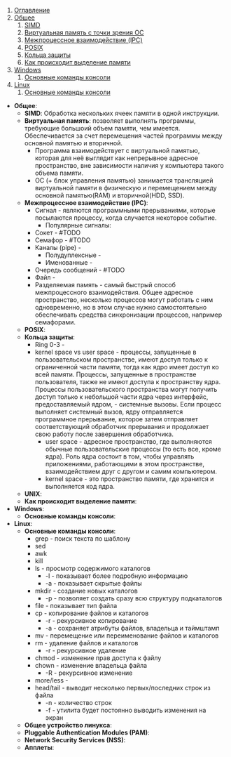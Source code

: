 1. [Оглавление](README.md)
1. [Общее](#1)
    1. [SIMD](#1.1)
    1. [Виртуальная память с точки зрения ОС](#1.2)
    1. [Межпроцессное взаимодействие (IPC)](#1.3)
    1. [POSIX](#1.4)
    1. [Кольца защиты](#1.5)
    1. [Как происходит выделение памяти](#1.6)
1. [Windows](#2)
    1. [Основные команды консоли](#2.1)
1. [Linux](#3)
    1. [Основные команды консоли](#3.1)

* **Общее**: <a name="1"></a>
    * **SIMD**: <a name="1.1"></a> Обработка нескольких ячеек памяти в одной инструкции.
    * **Виртуальная память**: <a name="1.2"></a> позволяет выполнять программы, требующие большоий объем памяти, чем имеется. Обеспечивается за счет перемещения частей программы между основной памятью и вторичной.
        * Программа взаимодействует с виртуальной памятью, которая для неё выглядит как непрерывное адресное пространство, вне зависимости наличия у компьютера такого объема памяти.
        * ОС (+ блок управления памятью) занимается трансляцией виртуальной памяти в физическую и перемещением между основной памятью(RAM) и вторичной(HDD, SSD).
    * **Межпроцессное взаимодействие (IPC)**: <a name="1.3"></a>
        * Сигнал - являются программными прерываниями, которые посылаются процессу, когда случается некоторое событие.
            * Популярные сигналы:
        * Сокет - #TODO
        * Семафор - #TODO
        * Каналы (pipe) - 
            * Полудуплексные - 
            * Именованные - 
        * Очередь сообщений - #TODO
        * Файл - 
        * Разделяемая память - самый быстрый способ межпроцессного взаимодействия. Общее адресное пространство, несколько процессов могут работать с ним одновременно, но в этом случае нужно самостоятельно обеспечивать средства синхронизации процессов, например семафорами. 
    * **POSIX**: <a name="1.4"></a>
    * **Кольца защиты**: <a name="1.5"></a> 
        * Ring 0-3 -
        * kernel space vs user space - процессы, запущенные в пользовательском пространстве, имеют доступ только к ограниченной части памяти, тогда как ядро имеет доступ ко всей памяти. Процессы, запущенные в пространстве пользователя, также не имеют доступа к пространству ядра. Процессы пользовательского пространства могут получить доступ только к небольшой части ядра через интерфейс, предоставляемый ядром, - системные вызовы. Если процесс выполняет системный вызов, ядру отправляется программное прерывание, которое затем отправляет соответствующий обработчик прерывания и продолжает свою работу после завершения обработчика.
            * user space - адресное пространство, где выполняются обычные пользовательские процессы (то есть все, кроме ядра). Роль ядра состоит в том, чтобы управлять приложениями, работающими в этом пространстве, взаимодействием друг с другом и самим компьютером.
            * kernel space - это пространство памяти, где хранится и выполняется код ядра.
    * **UNIX**: <a name="1.5"></a>
    * **Как происходит выделение памяти**: <a name="1.6"></a>
* **Windows**: <a name="2"></a>
    * **Основные команды консоли**: <a name="2.1"></a>
* **Linux**: <a name="3"></a>
    * **Основные команды консоли**: <a name="3.1"></a>
        * grep - поиск текста по шаблону
        * sed
        * awk
        * kill
        * ls - просмотр содержимого каталогов
            * -l - показывает более подробную информацию
            * -a - показывает скрытые файлы
        * mkdir - создание новых каталогов
            * -p - позволяет создать сразу всю структуру подкаталогов
        * file - показывает тип файла
        * cp - копирование файлов и каталогов
            * -r - рекурсивное копирование
            * -a - сохраняет атрибуты файлов, владельца и таймштамп
        * mv - перемещение или переименование файлов и каталогов
        * rm - удаление файлов и каталогов
            * -r - рекурсивное удаление
        * chmod - изменение прав доступа к файлу
        * chown - изменение владельца файла
            * -R - рекурсивное изменение
        * more/less -
        * head/tail - выводит несколько первых/последних строк из файла
            * -n - количество строк
            * -f - утилита будет постоянно выводить изменения на экран
    * **Общее устройство линукса**: <a name="3.2"></a>
    * **Pluggable Authentication Modules (PAM)**: <a name="3.3"></a>
    * **Network Security Services (NSS)**: <a name="3.3"></a>
    * **Апплеты**: <a name="3.4"></a>